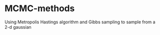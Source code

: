 # MCMC-methods
Using Metropolis Hastings algorithm and Gibbs sampling to sample from a 2-d gaussian
